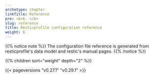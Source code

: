 ```yaml
---
archetype: chapter
linkTitle: Reference
pre: <b>6. </b>
slug: reference
title: Resticprofile configuration reference
weight: 6
---
```





{{% notice note %}}
The configuration file reference is generated from resticprofile's data model and restic's manual pages.
{{% /notice %}}

{{% children sort="weight" depth="2" %}}


{{< pageversions "v0.27.1" "v0.29.1" >}}
